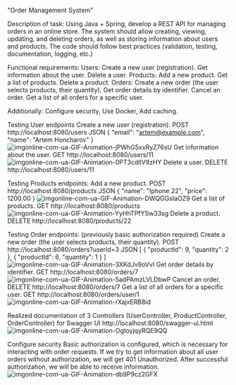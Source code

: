 "Order Management System"

Description of task:
Using Java + Spring, develop a REST API for managing orders in an online store. 
The system should allow creating, viewing, updating, and deleting orders, as well as storing information about users and products. 
The code should follow best practices (validation, testing, documentation, logging, etc.)

Functional requirements:
Users:
Create a new user (registration).
Get information about the user.
Delete a user.
Products:
Add a new product.
Get a list of products.
Delete a product.
Orders:
Create a new order (the user selects products, their quantity).
Get order details by identifier.
Cancel an order.
Get a list of all orders for a specific user.

Additionally: Configure security, Use Docker, Add caching.

Testing User endpoints
Create a new user (registration).
POST http://localhost:8080/users
JSON
{
  "email": "artem@example.com",
  "name": "Artem Honcharov"
}
![imgonline-com-ua-GIF-Animation-jPWhG5xxRyZ76sU](https://github.com/user-attachments/assets/4a60437b-9732-454c-bef8-26e14fe90d86)
Get information about the user.
GET http://localhost:8080/users/11
![imgonline-com-ua-GIF-Animation-0PT3cdlIV9zHY](https://github.com/user-attachments/assets/8dedda14-71bf-4a2d-b9bf-9069b21da68b)
Delete a user.
DELETE http://localhost:8080/users/11


Testing Products endpoints:
Add a new product.
POST http://localhost:8080/products
JSON
{
  "name": "Iphone 22",
  "price": 1200.00
}
![imgonline-com-ua-GIF-Animation-DWQGGsIaOZ9](https://github.com/user-attachments/assets/a1e8e5fe-d2b5-4c08-92ed-addca1d5124e)
Get a list of products.
GET http://localhost:8080/products
![imgonline-com-ua-GIF-Animation-YyHhTPfYSw33sg](https://github.com/user-attachments/assets/4781106b-6f69-44cd-a82e-97f4205919e4)
Delete a product.
DELETE http://localhost:8080/products/22

Testing Order endpoints: (previously basic authorization required)
Create a new order (the user selects products, their quantity).
POST http://localhost:8080/orders?userId=3
JSON
[
  {
    "productId": 9,
    "quantity": 2
  },
  {
    "productId": 6,
    "quantity": 1
  }
]
![imgonline-com-ua-GIF-Animation-3XKdJv9oVvI](https://github.com/user-attachments/assets/2ba20d75-614e-41a6-a043-2a462148e1c0)
Get order details by identifier.
GET http://localhost:8080/orders/7
![imgonline-com-ua-GIF-Animation-5adPAmzLVLDbwP](https://github.com/user-attachments/assets/9d0339c7-d1bd-4452-9664-16b2c75dff68)
Cancel an order.
DELETE http://localhost:8080/orders/7
Get a list of all orders for a specific user.
GET http://localhost:8080/orders/user/1
![imgonline-com-ua-GIF-Animation-rXajxERB8id](https://github.com/user-attachments/assets/72571a23-beea-4a90-9efe-eea6a1bf23b0)


Realized documentation of 3 Controllers (UserController, ProductController, OrderController) for Swagger UI 
http://localhost:8080/swagger-ui.html
![imgonline-com-ua-GIF-Animation-OgtoyjqyRQE9QQ](https://github.com/user-attachments/assets/c39d0649-accb-4093-a5bf-ed569ed1a09a)

Configure security
Basic authorization is configured, which is necessary for interacting with order requests.
If we try to get information about all user orders without authorization, we will get 401 Unauthorized. After successful authorization, we will be able to receive information.
![imgonline-com-ua-GIF-Animation-db9P9cz2GFX](https://github.com/user-attachments/assets/0e7c791b-7a2e-42f9-88ab-9e9f4e40ace4)

